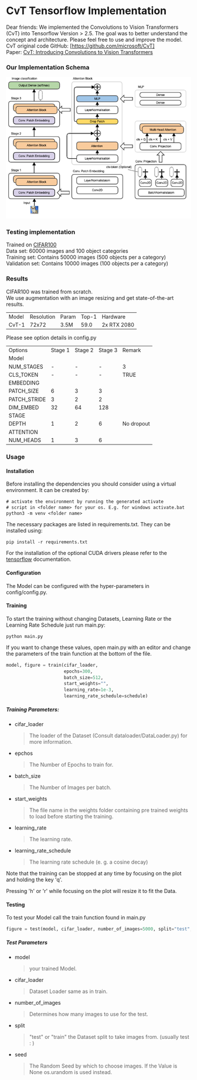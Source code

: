 # CvT Tensorflow Implementation 
Dear friends: We implemented the Convolutions to Vision Transformers (CvT) into Tensorflow Version > 2.5. 
The goal was to better understand the concept and architecture. Please feel free to use and improve the model.  
CvT original code GitHub: [https://github.com/microsoft/CvT]   
Paper: [CvT: Introducing Convolutions to Vision Transformers](https://arxiv.org/abs/2103.15808)

### Our Implementation Schema 
![](cvtSchema_v3.png "CvT Schema")

### Testing implementation

[comment]: <> (Pretrained on ILSVRC2012 [ImageNet-1k]&#40;https://www.google.com&#41;  )

[comment]: <> (Contains 1.3 million training images and 1000 objects categories.     )

Trained on [CIFAR100](https://www.cs.toronto.edu/~kriz/cifar.html)  
Data set: 60000 images and 100 object categories  
Training set: Contains 50000 images (500 objects per a category)   
Validation set: Contains 10000 images (100 objects per a category) 

### Results 
CIFAR100 was trained from scratch.  
We use augmentation with an image resizing and get state-of-the-art results.
 <table>
  <tr>
    <td>Model</td>
    <td>Resolution</td>
    <td>Param</td>
    <td>Top-1</td>
    <td>Hardware</td>
  </tr>
  <tr>
    <td>CvT-1</td>
    <td>72x72</td>
    <td>3.5M</td>
    <td>59.0</td>
    <td>2x RTX 2080</td>
  </tr>
</table>

Please see option details in config.py
<table>
  <tr>
    <td>Options</td>
    <td>Stage 1</td>
    <td>Stage 2</td>
    <td>Stage 3</td>
    <td>Remark</td>
  </tr>
  <tr>
    <td>Model</td>
    <td></td>
    <td></td>
    <td></td>
    <td></td>
  </tr>
   <tr>
    <td>NUM_STAGES</td>
    <td>-</td>
    <td>-</td>
    <td>-</td>
    <td>3</td>
  </tr>
  <tr>
    <td>CLS_TOKEN</td>
    <td>-</td>
    <td>-</td>
    <td>-</td>
    <td>TRUE</td>
  </tr>
  <tr>
    <td>EMBEDDING</td>
    <td></td>
    <td></td>
    <td></td>
    <td></td>
  </tr>
  <tr>
    <td>PATCH_SIZE</td>
    <td>6</td>
    <td>3</td>
    <td>3</td>
    <td></td>
  </tr>
  <tr>
    <td>PATCH_STRIDE</td>
    <td>3</td>
    <td>2</td>
    <td>2</td>
    <td></td>
  </tr>
  <tr>
    <td>DIM_EMBED</td>
    <td>32</td>
    <td>64</td>
    <td>128</td>
    <td></td>
  </tr>
  <tr>
    <td>STAGE</td>
    <td></td>
    <td></td>
    <td></td>
    <td></td>
  </tr>
  <tr>
    <td>DEPTH</td>
    <td>1</td>
    <td>2</td>
    <td>6</td>
    <td>No dropout</td>
  </tr>
  <tr>
    <td>ATTENTION</td>
    <td></td>
    <td></td>
    <td></td>
    <td></td>
  </tr>
  <tr>
    <td>NUM_HEADS</td>
    <td>1</td>
    <td>3</td>
    <td>6</td>
    <td></td>
  </tr>
</table>


### Usage

#### Installation

Before installing the dependencies you should consider using a virtual environment. It can be created by: 

```shell
# activate the environment by running the generated activate
# script in <folder name> for your os. E.g. for windows activate.bat
python3 -m venv <folder name>
```

The necessary packages are listed in requirements.txt.
They can be installed using:

```shell
pip install -r requirements.txt
```

For the installation of the optional CUDA drivers please refer to the [tensorflow](https://www.tensorflow.org/install/gpu) documentation.

#### Configuration 

The Model can be configured with the hyper-parameters in config/config.py.

#### Training

To start the training without changing Datasets, Learning Rate or the Learning Rate Schedule just run main.py:

```shell
python main.py 
``` 

If you want to change these values, open main.py with an editor and change the parameters of the train function at the bottom of the file. 

```python
model, figure = train(cifar_loader,
                      epochs=300,
                      batch_size=512,
                      start_weights="",
                      learning_rate=1e-3,
                      learning_rate_schedule=schedule)
``` 

##### Training Parameters: 

 - cifar_loader  
   > The loader of the Dataset (Consult dataloader/DataLoader.py) for more information.
 
 - epchos
   > The Number of Epochs to train for.

 - batch_size 
   > The Number of Images per batch.
 
 - start_weights 
   > The file name in the weights folder containing pre trained weights to load before starting the training.
 
 - learning_rate
   > The learning rate.
 
 - learning_rate_schedule
   > The learning rate schedule (e. g. a cosine decay)
 
Note that the training can be stopped at any time by focusing on the plot and holding the key 'q'.

Pressing 'h' or 'r' while focusing on the plot will resize it to fit the Data.


#### Testing

To test your Model call the train function found in main.py

```python
figure = test(model, cifar_loader, number_of_images=5000, split="test", seed=None)
```

##### Test Parameters

 - model
   > your trained Model.
 
 - cifar_loader
   > Dataset Loader same as in train.
 
 - number_of_images
   > Determines how many images to use for the test.
 
 - split
   > "test" or "train" the Dataset split to take images from. (usually test : )

 - seed
   > The Random Seed by which to choose images. If the Value is None os.urandom is used instead.
